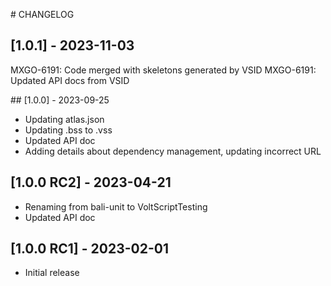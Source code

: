 # CHANGELOG

## [1.0.1] - 2023-11-03

MXGO-6191: Code merged with skeletons generated by VSID
MXGO-6191: Updated API docs from VSID

## [1.0.0] - 2023-09-25

- Updating atlas.json
- Updating .bss to .vss
- Updated API doc
- Adding details about dependency management, updating incorrect URL

## [1.0.0 RC2] - 2023-04-21

- Renaming from bali-unit to VoltScriptTesting
- Updated API doc

## [1.0.0 RC1] - 2023-02-01

- Initial release